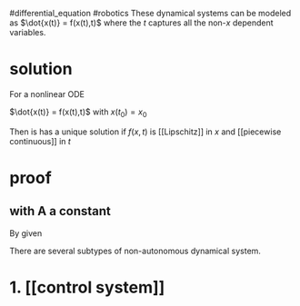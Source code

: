 #differential_equation  #robotics 
These dynamical systems can  be modeled as $\dot{x(t)} = f(x(t),t)$ where the $t$ captures all the non-$x$ dependent variables. 
# solution 
For a nonlinear ODE 

$\dot{x(t)} = f(x(t),t)$ with $x(t_0) = x_0$  

Then is has a unique solution if $f(x,t)$ is [[Lipschitz]] in $x$ and [[piecewise continuous]] in $t$ 
# proof 
## with A a constant
By given 



There are several subtypes of non-autonomous dynamical system. 
# 1. [[control system]]